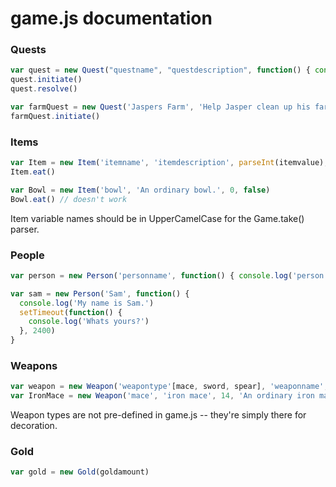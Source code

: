 # game.js documentation

  ### Quests
  
  ````javascript
  var quest = new Quest("questname", "questdescription", function() { console.log('QUESTREWARD') })
  quest.initiate()
  quest.resolve()
  
  var farmQuest = new Quest('Jaspers Farm', 'Help Jasper clean up his farm.', function() { Player.gold.amount += 50 })
  farmQuest.initiate()
  ````
  
  ### Items
  
  ```javascript
  var Item = new Item('itemname', 'itemdescription', parseInt(itemvalue), itemedible[true/false], [optional]function() { console.log('itembuffs') })
  Item.eat()
  
  var Bowl = new Item('bowl', 'An ordinary bowl.', 0, false)
  Bowl.eat() // doesn't work
  ````
  Item variable names should be in UpperCamelCase for the Game.take() parser.
  
  ### People
  
  ````javascript
  var person = new Person('personname', function() { console.log('person dialogue') })
  
  var sam = new Person('Sam', function() {
    console.log('My name is Sam.')
    setTimeout(function() {
      console.log('Whats yours?')
    }, 2400)
  }
  ````
  
  ### Weapons
  
  ````javascript
  var weapon = new Weapon('weapontype'[mace, sword, spear], 'weaponname', parseInt(weapondamage), 'weapondescription')
  var IronMace = new Weapon('mace', 'iron mace', 14, 'An ordinary iron mace.')
  ````
  
  Weapon types are not pre-defined in game.js -- they're simply there for decoration.
  
  ### Gold
  
  ````javascript
  var gold = new Gold(goldamount)
  ````
